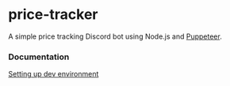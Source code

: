 # price-tracker

A simple price tracking Discord bot using Node.js and
[Puppeteer](https://pptr.dev/).

### Documentation

[Setting up dev environment](./docs/development.md)
